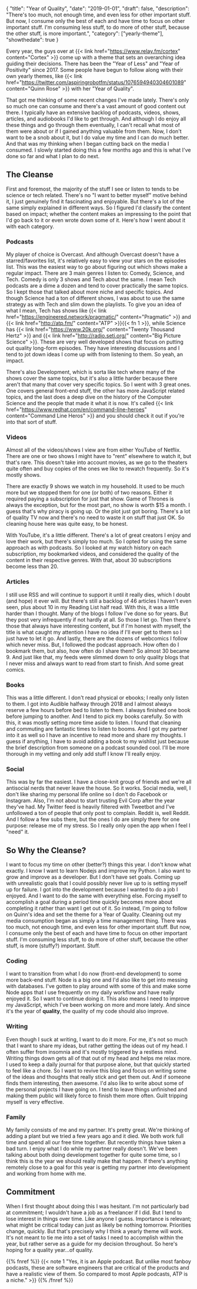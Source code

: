 {
  "title": "Year of Quality",
  "date": "2019-01-01",
  "draft": false,
  "description": "There's too much, not enough time, and even less for other important stuff. But now, I consume only the best of each and have time to focus on other important stuff. I'm consuming less stuff, to do more of other stuff, because the other stuff, is more important.",
  "category": ["yearly-theme"],
  "showthedate": true
}

Every year, the guys over at {{< link href="https://www.relay.fm/cortex" content="Cortex" >}} come up with a theme that sets an overarching idea guiding their decisions. There has been the "Year of Less" and "Year of Positivity" since 2017. Some people have begun to follow along with their own yearly themes, like {{< link href="https://twitter.com/aspiringrobotfm/status/1076594940304601089" content="Quinn Rose" >}} with her "Year of Quality".

That got me thinking of some recent changes I've made lately. There's only so much one can consume and there's a vast amount of good content out there. I typically have an extensive backlog of podcasts, videos, shows, articles, and audiobooks I'd like to get through. And although I do enjoy all these things and go through them eventually, I can't recall what most of them were about or if I gained anything valuable from them. Now, I don't want to be a snob about it, but I do value my time and I can do much better. And that was my thinking when I began cutting back on the media I consumed. I slowly started doing this a few months ago and this is what I've done so far and what I plan to do next.

## The Cleanse
First and foremost, the majority of the stuff I see or listen to tends to be science or tech related. There's no "I want to better myself" motive behind it, I just genuinely find it fascinating and enjoyable. But there's a lot of the same simply explained in different ways. So I figured I'd classify the content based on impact; whether the content makes an impressing to the point that I'd go back to it or even wrote down some of it. Here's how I went about it with each category.

### Podcasts
My player of choice is Overcast. And although Overcast doesn't have a starred/favorites list, it's relatively easy to view your stars on the episodes list. This was the easiest way to go about figuring out which shows make a regular impact. There are 3 main genres I listen to: Comedy, Science, and Tech. Comedy is only 3 shows and Tech about the same. I mean Tech podcasts are a dime a dozen and tend to cover practically the same topics. So I kept those that talked about more niche and specific topics. And though Science had a ton of different shows, I was about to use the same strategy as with Tech and slim down the playlists. To give you an idea of what I mean, Tech has shows like {{< link href="https://engineered.network/pragmatic/" content="Pragmatic" >}} and {{< link href="http://atp.fm/" content="ATP" >}}{{< fn 1 >}}, while Science has {{< link href="https://www.20k.org/" content="Twenty Thousand Hertz" >}} and {{< link href="http://radio.seti.org/" content="Big Picture Science" >}}. These are very well developed shows that focus on putting out quality long-form episodes. They have interesting discussions and I tend to jot down ideas I come up with from listening to them. So yeah, an impact.

There's also Development, which is sorta like tech where many of the shows cover the same topics, but it's also a little harder because there aren't that many that cover very specific topics. So I went with 3 great ones. One covers general front-end stuff, the other has more JavaScript related topics, and the last does a deep dive on the history of the Computer Science and the people that made it what it is now. It's called {{< link href="https://www.redhat.com/en/command-line-heroes" content="Command Line Heros" >}} and you should check it out if you're into that sort of stuff.

### Videos
Almost all of the videos/shows I view are from either YouTube of Netflix. There are one or two shows I might have to "rent" elsewhere to watch it, but that's rare. This doesn't take into account movies, as we go to the theaters quite often and buy copies of the ones we like to rewatch frequently. So it's mostly shows.

There are exactly 9 shows we watch in my household. It used to be much more but we stopped them for one (or both) of two reasons. Either it required paying a subscription for just that show. Game of Thrones is always the exception, but for the most part, no show is worth $15 a month. I guess that's why piracy is going up. Or the plot just got boring. There's a lot of quality TV now and there's no need to waste it on stuff that just OK. So cleaning house here was quite easy, to be honest.

With YouTube, it's a little different. There's a lot of great creators I enjoy and love their work, but there's simply too much. So I opted for using the same approach as with podcasts. So I looked at my watch history on each subscription, my bookmarked videos, and considered the quality of the content in their respective genres. With that, about 30 subscriptions become less than 20.

### Articles
I still use RSS and will continue to support it until it really dies, which I doubt (and hope) it ever will. But there's still a backlog of 46 articles I haven't even seen, plus about 10 in my Reading List half read. With this, it was a little harder than I thought. Many of the blogs I follow I've done so for years. But they post very infrequently if not hardly at all. So those I let go. Then there's those that always have interesting content, but if I'm honest with myself, the title is what caught my attention I have no idea if I'll ever get to them so I just have to let it go. And lastly, there are the dozens of webcomics I follow which never miss. But, I followed the podcast approach. How often do I bookmark them, but also, how often do I share them? So almost 30 became 9. And just like that, my feeds were slimmed down to only quality blogs that I never miss and always want to read from start to finish. And some great comics.

### Books
This was a little different. I don't read physical or ebooks; I really only listen to them. I got into Audible halfway through 2018 and I almost always reserve a few hours before bed to listen to them. I always finished one book before jumping to another. And I tend to pick my books carefully. So with this, it was mostly setting more time aside to listen. I found that cleaning and commuting are fantastic times to listen to booms. And I got my partner into it as well so I have an incentive to read more and share my thoughts. I guess if anything, I have to avoid adding a book to my wishlist just because the brief description from someone on a podcast sounded cool. I'll be more thorough in my vetting and only add stuff I know I'll really enjoy.

### Social
This was by far the easiest. I have a close-knit group of friends and we're all antisocial nerds that never leave the house. So it works. Social media, well, I don't like sharing my personal life online so I don't do Facebook or Instagram. Also, I'm not about to start trusting Evil Corp after the year they've had. My Twitter feed is heavily filtered with Tweetbot and I've unfollowed a ton of people that only post to complain. Reddit is, well Reddit. And I follow a few subs there, but the ones I do are simply there for one purpose: release me of my stress. So I really only open the app when I feel I "need" it.

## So Why the Cleanse?
I want to focus my time on other (better?) things this year. I don't know what exactly. I know I want to learn Nodejs and improve my Python. I also want to grow and improve as a developer. But I don't have set goals. Coming up with unrealistic goals that I could possibly never live up to is setting myself up for failure. I got into the development because I wanted to do a job I enjoyed. And I want to do the same with everything else. Forcing myself to accomplish a goal during a period time quickly becomes more about completing it rather than want I get out of it. So instead, I'm going to follow on Quinn's idea and set the theme for a Year of Quality. Cleaning out my media consumption began as simply a time management thing. There was too much, not enough time, and even less for other important stuff. But now, I consume only the best of each and have time to focus on other important stuff. I'm consuming less stuff, to do more of other stuff, because the other stuff, is more (stuffy?) important. Stuff.

### Coding
I want to transition from what I do now (front-end development) to some more back-end stuff. Node is a big one and I'd also like to get into messing with databases. I've gotten to play around with some of this and make some Node apps that I use frequently on my daily workflow and have really enjoyed it. So I want to continue doing it. This also means I need to improve my JavaScript, which I've been working on more and more lately. And since it's the year of **quality**, the quality of my code should also improve.

### Writing
Even though I suck at writing, I want to do it more. For me, it's not so much that I want to share my ideas, but rather getting the ideas out of my head. I often suffer from insomnia and it's mostly triggered by a restless mind. Writing things down gets all of that out of my head and helps me relax more. I used to keep a daily journal for that purpose alone, but that quickly started to feel like a chore. So I want to revive this blog and focus on writing some of the ideas and thoughts that really stick and get them out. And if someone finds them interesting, then awesome. I'd also like to write about some of the personal projects I have going on. I tend to leave things unfinished and making them public will likely force to finish them more often. Guilt tripping myself is very effective.

### Family
My family consists of me and my partner. It's pretty great. We're thinking of adding a plant but we tried a few years ago and it died. We both work full time and spend all our free time together. But recently things have taken a bad turn. I enjoy what I do while my partner really doesn't. We've been talking about both doing development together for quite some time, so I think this is the year we should really make that happen. If there's anything remotely close to a goal for this year is getting my partner into development and working from home with me.

## Commitment
When I first thought about doing this I was hesitant. I'm not particularly bad at commitment; I wouldn't have a job as a freelancer if I did. But I tend to lose interest in things over time. Like anyone I guess. Importance is relevant; what might be critical today can just as likely be nothing tomorrow. Priorities change, quickly. But that's precisely why I think a yearly theme will work. It's not meant to tie me into a set of tasks I need to accomplish within the year, but rather serve as a guide for my decision throughout. So here's hoping for a quality year...of quality.

{{% fnref %}}
{{< note 1 "Yes, it is an Apple podcast. But unlike most fanboy podcasts, these are software engineers that are critical of the products and have a realistic view of them. So compared to most Apple podcasts, ATP is a niche." >}}
{{% /fnref %}}